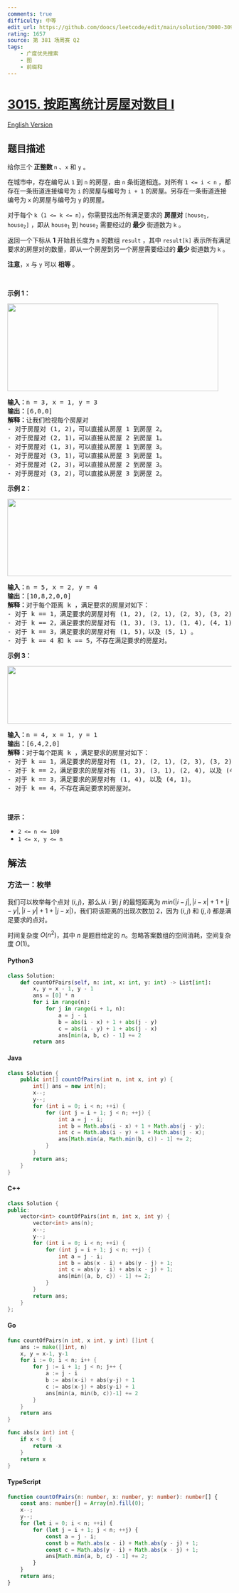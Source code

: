 ```yaml
---
comments: true
difficulty: 中等
edit_url: https://github.com/doocs/leetcode/edit/main/solution/3000-3099/3015.Count%20the%20Number%20of%20Houses%20at%20a%20Certain%20Distance%20I/README.md
rating: 1657
source: 第 381 场周赛 Q2
tags:
    - 广度优先搜索
    - 图
    - 前缀和
---
```


<!-- problem:start -->

# [3015. 按距离统计房屋对数目 I](https://leetcode.cn/problems/count-the-number-of-houses-at-a-certain-distance-i)

[English Version](/solution/3000-3099/3015.Count%20the%20Number%20of%20Houses%20at%20a%20Certain%20Distance%20I/README_EN.md)

## 题目描述

<!-- description:start -->

<p>给你三个<strong> 正整数 </strong><code>n</code> 、<code>x</code> 和 <code>y</code> 。</p>

<p>在城市中，存在编号从 <code>1</code> 到 <code>n</code> 的房屋，由 <code>n</code> 条街道相连。对所有 <code>1 &lt;= i &lt; n</code> ，都存在一条街道连接编号为 <code>i</code> 的房屋与编号为 <code>i + 1</code> 的房屋。另存在一条街道连接编号为 <code>x</code> 的房屋与编号为 <code>y</code> 的房屋。</p>

<p>对于每个 <code>k</code>（<code>1 &lt;= k &lt;= n</code>），你需要找出所有满足要求的 <strong>房屋对 </strong><code>[house<sub>1</sub>, house<sub>2</sub>]</code> ，即从 <code>house<sub>1</sub></code> 到 <code>house<sub>2</sub></code> 需要经过的<strong> 最少</strong> 街道数为 <code>k</code> 。</p>

<p>返回一个下标从 <strong>1</strong> 开始且长度为 <code>n</code> 的数组 <code>result</code> ，其中 <code>result[k]</code> 表示所有满足要求的房屋对的数量，即从一个房屋到另一个房屋需要经过的<strong> 最少 </strong>街道数为 <code>k</code> 。</p>

<p><strong>注意</strong>，<code>x</code> 与 <code>y</code> 可以 <strong>相等 </strong>。</p>

<p>&nbsp;</p>

<p><strong class="example">示例 1：</strong></p>
<img alt="" src="https://fastly.jsdelivr.net/gh/doocs/leetcode@main/solution/3000-3099/3015.Count%20the%20Number%20of%20Houses%20at%20a%20Certain%20Distance%20I/images/example2.png" style="width: 474px; height: 197px;" />
<pre>
<strong>输入：</strong>n = 3, x = 1, y = 3
<strong>输出：</strong>[6,0,0]
<strong>解释：</strong>让我们检视每个房屋对
- 对于房屋对 (1, 2)，可以直接从房屋 1 到房屋 2。
- 对于房屋对 (2, 1)，可以直接从房屋 2 到房屋 1。
- 对于房屋对 (1, 3)，可以直接从房屋 1 到房屋 3。
- 对于房屋对 (3, 1)，可以直接从房屋 3 到房屋 1。
- 对于房屋对 (2, 3)，可以直接从房屋 2 到房屋 3。
- 对于房屋对 (3, 2)，可以直接从房屋 3 到房屋 2。
</pre>

<p><strong class="example">示例 2：</strong></p>
<img alt="" src="https://fastly.jsdelivr.net/gh/doocs/leetcode@main/solution/3000-3099/3015.Count%20the%20Number%20of%20Houses%20at%20a%20Certain%20Distance%20I/images/example3.png" style="width: 668px; height: 174px;" />
<pre>
<strong>输入：</strong>n = 5, x = 2, y = 4
<strong>输出：</strong>[10,8,2,0,0]
<strong>解释：</strong>对于每个距离 k ，满足要求的房屋对如下：
- 对于 k == 1，满足要求的房屋对有 (1, 2), (2, 1), (2, 3), (3, 2), (2, 4), (4, 2), (3, 4), (4, 3), (4, 5), 以及 (5, 4)。
- 对于 k == 2，满足要求的房屋对有 (1, 3), (3, 1), (1, 4), (4, 1), (2, 5), (5, 2), (3, 5), 以及 (5, 3)。
- 对于 k == 3，满足要求的房屋对有 (1, 5)，以及 (5, 1) 。
- 对于 k == 4 和 k == 5，不存在满足要求的房屋对。
</pre>

<p><strong>示例 3：</strong></p>
<img alt="" src="https://fastly.jsdelivr.net/gh/doocs/leetcode@main/solution/3000-3099/3015.Count%20the%20Number%20of%20Houses%20at%20a%20Certain%20Distance%20I/images/example5.png" style="width: 544px; height: 130px;" />
<pre>
<strong>输入：</strong>n = 4, x = 1, y = 1
<strong>输出：</strong>[6,4,2,0]
<strong>解释：</strong>对于每个距离 k ，满足要求的房屋对如下：
- 对于 k == 1，满足要求的房屋对有 (1, 2), (2, 1), (2, 3), (3, 2), (3, 4), 以及 (4, 3)。
- 对于 k == 2，满足要求的房屋对有 (1, 3), (3, 1), (2, 4), 以及 (4, 2)。
- 对于 k == 3，满足要求的房屋对有 (1, 4), 以及 (4, 1)。
- 对于 k == 4，不存在满足要求的房屋对。
</pre>

<p>&nbsp;</p>

<p><strong>提示：</strong></p>

<ul>
	<li><code>2 &lt;= n &lt;= 100</code></li>
	<li><code>1 &lt;= x, y &lt;= n</code></li>
</ul>

<!-- description:end -->

## 解法

<!-- solution:start -->

### 方法一：枚举

我们可以枚举每个点对 $(i, j)$，那么从 $i$ 到 $j$ 的最短距离为 $min(|i - j|, |i - x| + 1 + |j - y|, |i - y| + 1 + |j - x|)$，我们将该距离的出现次数加 $2$，因为 $(i, j)$ 和 $(j, i)$ 都是满足要求的点对。

时间复杂度 $O(n^2)$，其中 $n$ 是题目给定的 $n$。忽略答案数组的空间消耗，空间复杂度 $O(1)$。

<!-- tabs:start -->

#### Python3

```python
class Solution:
    def countOfPairs(self, n: int, x: int, y: int) -> List[int]:
        x, y = x - 1, y - 1
        ans = [0] * n
        for i in range(n):
            for j in range(i + 1, n):
                a = j - i
                b = abs(i - x) + 1 + abs(j - y)
                c = abs(i - y) + 1 + abs(j - x)
                ans[min(a, b, c) - 1] += 2
        return ans
```

#### Java

```java
class Solution {
    public int[] countOfPairs(int n, int x, int y) {
        int[] ans = new int[n];
        x--;
        y--;
        for (int i = 0; i < n; ++i) {
            for (int j = i + 1; j < n; ++j) {
                int a = j - i;
                int b = Math.abs(i - x) + 1 + Math.abs(j - y);
                int c = Math.abs(i - y) + 1 + Math.abs(j - x);
                ans[Math.min(a, Math.min(b, c)) - 1] += 2;
            }
        }
        return ans;
    }
}
```

#### C++

```cpp
class Solution {
public:
    vector<int> countOfPairs(int n, int x, int y) {
        vector<int> ans(n);
        x--;
        y--;
        for (int i = 0; i < n; ++i) {
            for (int j = i + 1; j < n; ++j) {
                int a = j - i;
                int b = abs(x - i) + abs(y - j) + 1;
                int c = abs(y - i) + abs(x - j) + 1;
                ans[min({a, b, c}) - 1] += 2;
            }
        }
        return ans;
    }
};
```

#### Go

```go
func countOfPairs(n int, x int, y int) []int {
	ans := make([]int, n)
	x, y = x-1, y-1
	for i := 0; i < n; i++ {
		for j := i + 1; j < n; j++ {
			a := j - i
			b := abs(x-i) + abs(y-j) + 1
			c := abs(x-j) + abs(y-i) + 1
			ans[min(a, min(b, c))-1] += 2
		}
	}
	return ans
}

func abs(x int) int {
	if x < 0 {
		return -x
	}
	return x
}
```

#### TypeScript

```ts
function countOfPairs(n: number, x: number, y: number): number[] {
    const ans: number[] = Array(n).fill(0);
    x--;
    y--;
    for (let i = 0; i < n; ++i) {
        for (let j = i + 1; j < n; ++j) {
            const a = j - i;
            const b = Math.abs(x - i) + Math.abs(y - j) + 1;
            const c = Math.abs(y - i) + Math.abs(x - j) + 1;
            ans[Math.min(a, b, c) - 1] += 2;
        }
    }
    return ans;
}
```

<!-- tabs:end -->

<!-- solution:end -->

<!-- problem:end -->
